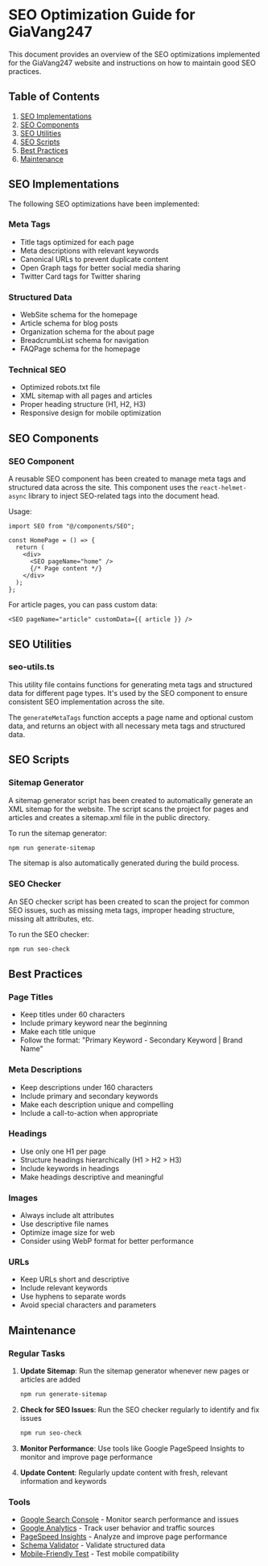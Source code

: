 # SEO Optimization Guide for GiaVang247

This document provides an overview of the SEO optimizations implemented for the GiaVang247 website and instructions on how to maintain good SEO practices.

## Table of Contents

1. [SEO Implementations](#seo-implementations)
2. [SEO Components](#seo-components)
3. [SEO Utilities](#seo-utilities)
4. [SEO Scripts](#seo-scripts)
5. [Best Practices](#best-practices)
6. [Maintenance](#maintenance)

## SEO Implementations

The following SEO optimizations have been implemented:

### Meta Tags
- Title tags optimized for each page
- Meta descriptions with relevant keywords
- Canonical URLs to prevent duplicate content
- Open Graph tags for better social media sharing
- Twitter Card tags for Twitter sharing

### Structured Data
- WebSite schema for the homepage
- Article schema for blog posts
- Organization schema for the about page
- BreadcrumbList schema for navigation
- FAQPage schema for the homepage

### Technical SEO
- Optimized robots.txt file
- XML sitemap with all pages and articles
- Proper heading structure (H1, H2, H3)
- Responsive design for mobile optimization

## SEO Components

### SEO Component

A reusable SEO component has been created to manage meta tags and structured data across the site. This component uses the `react-helmet-async` library to inject SEO-related tags into the document head.

Usage:

```tsx
import SEO from "@/components/SEO";

const HomePage = () => {
  return (
    <div>
      <SEO pageName="home" />
      {/* Page content */}
    </div>
  );
};
```

For article pages, you can pass custom data:

```tsx
<SEO pageName="article" customData={{ article }} />
```

## SEO Utilities

### seo-utils.ts

This utility file contains functions for generating meta tags and structured data for different page types. It's used by the SEO component to ensure consistent SEO implementation across the site.

The `generateMetaTags` function accepts a page name and optional custom data, and returns an object with all necessary meta tags and structured data.

## SEO Scripts

### Sitemap Generator

A sitemap generator script has been created to automatically generate an XML sitemap for the website. The script scans the project for pages and articles and creates a sitemap.xml file in the public directory.

To run the sitemap generator:

```bash
npm run generate-sitemap
```

The sitemap is also automatically generated during the build process.

### SEO Checker

An SEO checker script has been created to scan the project for common SEO issues, such as missing meta tags, improper heading structure, missing alt attributes, etc.

To run the SEO checker:

```bash
npm run seo-check
```

## Best Practices

### Page Titles
- Keep titles under 60 characters
- Include primary keyword near the beginning
- Make each title unique
- Follow the format: "Primary Keyword - Secondary Keyword | Brand Name"

### Meta Descriptions
- Keep descriptions under 160 characters
- Include primary and secondary keywords
- Make each description unique and compelling
- Include a call-to-action when appropriate

### Headings
- Use only one H1 per page
- Structure headings hierarchically (H1 > H2 > H3)
- Include keywords in headings
- Make headings descriptive and meaningful

### Images
- Always include alt attributes
- Use descriptive file names
- Optimize image size for web
- Consider using WebP format for better performance

### URLs
- Keep URLs short and descriptive
- Include relevant keywords
- Use hyphens to separate words
- Avoid special characters and parameters

## Maintenance

### Regular Tasks

1. **Update Sitemap**: Run the sitemap generator whenever new pages or articles are added
   ```bash
   npm run generate-sitemap
   ```

2. **Check for SEO Issues**: Run the SEO checker regularly to identify and fix issues
   ```bash
   npm run seo-check
   ```

3. **Monitor Performance**: Use tools like Google PageSpeed Insights to monitor and improve page performance

4. **Update Content**: Regularly update content with fresh, relevant information and keywords

### Tools

- [Google Search Console](https://search.google.com/search-console) - Monitor search performance and issues
- [Google Analytics](https://analytics.google.com/) - Track user behavior and traffic sources
- [PageSpeed Insights](https://pagespeed.web.dev/) - Analyze and improve page performance
- [Schema Validator](https://validator.schema.org/) - Validate structured data
- [Mobile-Friendly Test](https://search.google.com/test/mobile-friendly) - Test mobile compatibility
